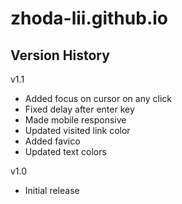 # zhoda-lii.github.io

## Version History

v1.1
- Added focus on cursor on any click
- Fixed delay after enter key
- Made mobile responsive
- Updated visited link color
- Added favico
- Updated text colors

v1.0
- Initial release
